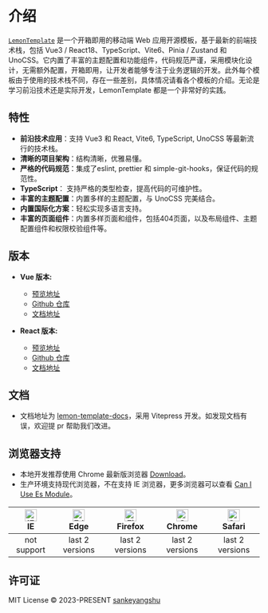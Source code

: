 # 介绍

[`LemonTemplate`](https://github.com/sankeyangshu/lemon-template-docs) 是一个开箱即用的移动端 Web 应用开源模板，基于最新的前端技术栈，包括 Vue3 / React18、TypeScript、Vite6、Pinia / Zustand 和 UnoCSS。它内置了丰富的主题配置和功能组件，代码规范严谨，采用模块化设计，无需额外配置，开箱即用，让开发者能够专注于业务逻辑的开发。此外每个模板由于使用的技术栈不同，存在一些差别，具体情况请看各个模板的介绍。无论是学习前沿技术还是实际开发，LemonTemplate 都是一个非常好的实践。

## 特性

- **前沿技术应用**：支持 Vue3 和 React, Vite6, TypeScript, UnoCSS 等最新流行的技术栈。
- **清晰的项目架构**：结构清晰，优雅易懂。
- **严格的代码规范**：集成了eslint, prettier 和 simple-git-hooks，保证代码的规范性。
- **TypeScript**： 支持严格的类型检查，提高代码的可维护性。
- **丰富的主题配置**：内置多样的主题配置，与 UnoCSS 完美结合。
- **内置国际化方案**：轻松实现多语言支持。
- **丰富的页面组件**：内置多样页面和组件，包括404页面，以及布局组件、主题配置组件和权限校验组件等。

## 版本

- **Vue 版本:**

  - [预览地址](https://lemon-template-vue.vercel.app)
  - [Github 仓库](https://github.com/sankeyangshu/lemon-template-vue)
  - [文档地址](../vue/index.md)

- **React 版本:**

  - [预览地址](https://lemon-template-react.vercel.app)
  - [Github 仓库](https://github.com/sankeyangshu/lemon-template-react)
  - [文档地址](../react/index.md)

## 文档

- 文档地址为 [lemon-template-docs](https://github.com/sankeyangshu/lemon-template-docs)，采用 Vitepress 开发。如发现文档有误，欢迎提 pr 帮助我们改进。

## 浏览器支持

- 本地开发推荐使用 Chrome 最新版浏览器 [Download](https://www.google.com/intl/zh-CN/chrome/)。
- 生产环境支持现代浏览器，不在支持 IE 浏览器，更多浏览器可以查看 [Can I Use Es Module](https://caniuse.com/?search=ESModule)。

| [<img src="https://i.imgtg.com/2023/04/11/8z7ot.png" alt=" IE" width="24px" height="24px" />](http://godban.github.io/browsers-support-badges/)</br>IE | [<img src="https://raw.githubusercontent.com/alrra/browser-logos/master/src/edge/edge_48x48.png" alt=" Edge" width="24px" height="24px" />](http://godban.github.io/browsers-support-badges/)</br>Edge | [<img src="https://raw.githubusercontent.com/alrra/browser-logos/master/src/firefox/firefox_48x48.png" alt="Firefox" width="24px" height="24px" />](http://godban.github.io/browsers-support-badges/)</br>Firefox | [<img src="https://raw.githubusercontent.com/alrra/browser-logos/master/src/chrome/chrome_48x48.png" alt="Chrome" width="24px" height="24px" />](http://godban.github.io/browsers-support-badges/)</br>Chrome | [<img src="https://raw.githubusercontent.com/alrra/browser-logos/master/src/safari/safari_48x48.png" alt="Safari" width="24px" height="24px" />](http://godban.github.io/browsers-support-badges/)</br>Safari |
| :----------------------------------------------------------------------------------------------------------------------------------------------------: | :----------------------------------------------------------------------------------------------------------------------------------------------------------------------------------------------------: | :---------------------------------------------------------------------------------------------------------------------------------------------------------------------------------------------------------------: | :-----------------------------------------------------------------------------------------------------------------------------------------------------------------------------------------------------------: | :-----------------------------------------------------------------------------------------------------------------------------------------------------------------------------------------------------------: |
|                                                                      not support                                                                       |                                                                                            last 2 versions                                                                                             |                                                                                                  last 2 versions                                                                                                  |                                                                                                last 2 versions                                                                                                |                                                                                                last 2 versions                                                                                                |

## 许可证

MIT License © 2023-PRESENT [sankeyangshu](https://github.com/sankeyangshu)
